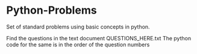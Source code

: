 # Python-Problems
Set of standard problems using basic concepts in python.

Find the questions in the text document QUESTIONS_HERE.txt
The python code for the same is in the order of the question numbers
